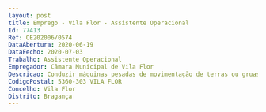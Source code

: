 ```yaml
--- 
layout: post
title: Emprego - Vila Flor - Assistente Operacional
Id: 77413
Ref: OE202006/0574
DataAbertura: 2020-06-19
DataFecho: 2020-07-03
Trabalho: Assistente Operacional
Empregador: Câmara Municipal de Vila Flor
Descricao: Conduzir máquinas pesadas de movimentação de terras ou gruas ou veículos destinados à limpeza urbana ou recolha de lixos, manobrando também sistemas hidráulicos ou mecânicos complementares das viaturas  Zelar pela sua conservação e limpeza, com uma verificação periódica das viaturas, nomeadamente níveis de óleo e água  Comunicar ocorrências anormais detetadas nas viaturas  Conduzir veículos de elevada tonelagem  Conduzir tratores com ou sem atrelado ou máquinas agrícolas motorizadas
CodigoPostal: 5360-303 VILA FLOR
Concelho: Vila Flor
Distrito: Bragança
--- 
```

